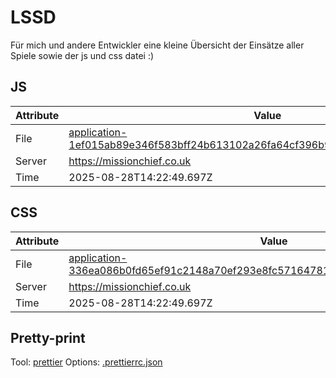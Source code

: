 # LSSD

Für mich und andere Entwickler eine kleine Übersicht der Einsätze aller Spiele sowie der js und css datei :)

<!-- automated -->

## JS

| Attribute | Value                                                                                                                                                                                                |
| --------- | ---------------------------------------------------------------------------------------------------------------------------------------------------------------------------------------------------- |
| File      | [application-1ef015ab89e346f583bff24b613102a26fa64cf396b94027f6eb52808289bb69.js](https://missionchief.co.uk/assets/application-1ef015ab89e346f583bff24b613102a26fa64cf396b94027f6eb52808289bb69.js) |
| Server    | https://missionchief.co.uk                                                                                                                                                                           |
| Time      | 2025-08-28T14:22:49.697Z                                                                                                                                                                             |

## CSS

| Attribute | Value                                                                                                                                                                                                  |
| --------- | ------------------------------------------------------------------------------------------------------------------------------------------------------------------------------------------------------ |
| File      | [application-336ea086b0fd65ef91c2148a70ef293e8fc5716478131c16f8797d86b6b92bd4.css](https://missionchief.co.uk/assets/application-336ea086b0fd65ef91c2148a70ef293e8fc5716478131c16f8797d86b6b92bd4.css) |
| Server    | https://missionchief.co.uk                                                                                                                                                                             |
| Time      | 2025-08-28T14:22:49.697Z                                                                                                                                                                               |

## Pretty-print

Tool: [prettier](https://prettier.io)
Options: [.prettierrc.json](./.prettierrc.json)

<!-- /automated -->

